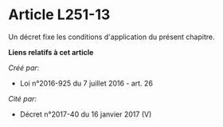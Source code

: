 # Article L251-13

Un décret fixe les conditions d'application du présent chapitre.

**Liens relatifs à cet article**

_Créé par_:

  - Loi n°2016-925 du 7 juillet 2016 - art. 26

_Cité par_:

  - Décret n°2017-40 du 16 janvier 2017 (V)
